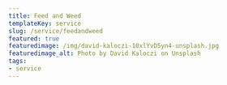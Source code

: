 ```yaml
---
title: Feed and Weed
templateKey: service
slug: /service/feedandweed
featured: true
featuredimage: /img/david-kaloczi-10xlYvD5yn4-unsplash.jpg
featuredimage_alt: Photo by David Kaloczi on Unsplash
tags:
- service
---
```


